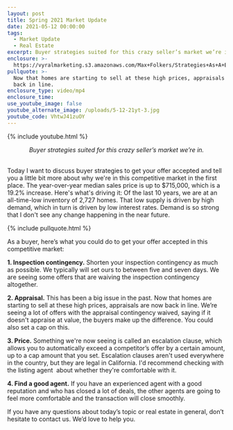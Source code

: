 ```yaml
---
layout: post
title: Spring 2021 Market Update
date: 2021-05-12 00:00:00
tags:
  - Market Update
  - Real Estate
excerpt: Buyer strategies suited for this crazy seller’s market we’re in.
enclosure: >-
  https://vyralmarketing.s3.amazonaws.com/Max+Folkers/Strategies+As+A+Buyer+To+Get+Your+Offer+Accepted_Market+Update.mp4
pullquote: >-
  Now that homes are starting to sell at these high prices, appraisals are now
  back in line.
enclosure_type: video/mp4
enclosure_time:
use_youtube_image: false
youtube_alternate_image: /uploads/5-12-21yt-3.jpg
youtube_code: VhtwJ41zuOY
---
```

{% include youtube.html %}

<center><em>Buyer strategies suited for this crazy seller&rsquo;s market we&rsquo;re in.</em></center>

<center>&nbsp;</center>

Today I want to discuss buyer strategies to get your offer accepted and tell you a little bit more about why we're in this competitive market in the first place. The year-over-year median sales price is up to $715,000, which is a 19.2% increase. Here's what's driving it: Of the last 10 years, we are at an all-time-low inventory of 2,727 homes. That low supply is driven by high demand, which in turn is driven by low interest rates. Demand is so strong that I don't see any change happening in the near future.

{% include pullquote.html %}

As a buyer, here’s what you could do to get your offer accepted in this competitive market:

**1\. Inspection contingency.** Shorten your inspection contingency as much as possible. We typically will set ours to between five and seven days. We are seeing some offers that are waiving the inspection contingency altogether.

**2\. Appraisal.** This has been a big issue in the past. Now that homes are starting to sell at these high prices, appraisals are now back in line. We’re seeing a lot of offers with the appraisal contingency waived, saying if it doesn't appraise at value, the buyers make up the difference. You could also set a cap on this.

**3\. Price.** Something we're now seeing is called an escalation clause, which allows you to automatically exceed a competitor’s offer by a certain amount, up to a cap amount that you set. Escalation clauses aren't used everywhere in the country, but they are legal in California. I'd recommend checking with the listing agent&nbsp; about whether they're comfortable with it.

**4\. Find a good agent.** If you have an experienced agent with a good reputation and who has closed a lot of deals, the other agents are going to feel more comfortable and the transaction will close smoothly.&nbsp;

If you have any questions about today’s topic or real estate in general, don’t hesitate to contact us. We’d love to help you.
